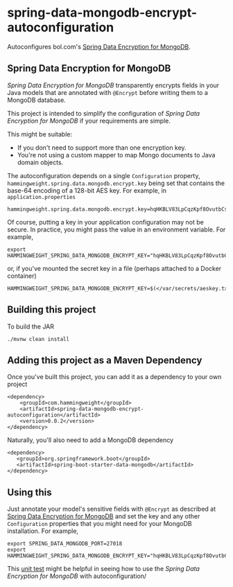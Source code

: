 # spring-data-mongodb-encrypt-autoconfiguration
Autoconfigures bol.com's [Spring Data Encryption for MongoDB](https://github.com/bolcom/spring-data-mongodb-encrypt).

## Spring Data Encryption for MongoDB
*Spring Data Encryption for MongoDB* transparently encrypts fields in your Java models that are annotated with `@Encrypt` before writing them to a MongoDB database.

This project is intended to simplify the configuration of *Spring Data Encryption for MongoDB* if your requirements are simple.

This might be suitable:
 * If you don't need to support more than one encryption key.
 * You're not using a custom mapper to map Mongo documents to Java domain objects.
 
The autoconfiguration depends on a single `Configuration` property, `hammingweight.spring.data.mongodb.encrypt.key` being set that
contains the base-64 encoding of a 128-bit AES key. For example, in `application.properties`

```
hammingweight.spring.data.mongodb.encrypt.key=hqHKBLV83LpCqzKpf8OvutbCs+O5wX5BPu3btWpEvXA=
```

Of course, putting a key in your application configuration may not be secure. In practice, you might pass the value in an environment variable. For example,

```
export HAMMINGWEIGHT_SPRING_DATA_MONGODB_ENCRYPT_KEY="hqHKBLV83LpCqzKpf8OvutbCs+O5wX5BPu3btWpEvXA="
```

or, if you've mounted the secret key in a file (perhaps attached to a Docker container)

```
HAMMINGWEIGHT_SPRING_DATA_MONGODB_ENCRYPT_KEY=$(</var/secrets/aeskey.txt)
```

## Building this project
To build the JAR

```
./mvnw clean install
```

## Adding this project as a Maven Dependency
Once you've built this project, you can add it as a dependency to your own project

```
<dependency>
    <groupId>com.hammingweight</groupId>
    <artifactId>spring-data-mongodb-encrypt-autoconfiguration</artifactId>
    <version>0.0.2</version>
</dependency>
```
 Naturally, you'll also need to add a MongoDB dependency
 
 ```
<dependency>
	<groupId>org.springframework.boot</groupId>
	<artifactId>spring-boot-starter-data-mongodb</artifactId>
</dependency>
 ```
 
## Using this
Just annotate your model's sensitive fields with `@Encrypt` as described at [Spring Data Encryption for MongoDB](https://github.com/bolcom/spring-data-mongodb-encrypt) and set the key and any other `Configuration` properties that you might need for your MongoDB installation. For example,
 
 ```
export SPRING_DATA_MONGODB_PORT=27018
export HAMMINGWEIGHT_SPRING_DATA_MONGODB_ENCRYPT_KEY="hqHKBLV83LpCqzKpf8OvutbCs+O5wX5BPu3btWpEvXA="
```

This [unit test](./src/test/java/com/hammingweight/spring/data/mongodb/encrypt/configuration/EncryptionConfiguredTest.java) might be helpful in seeing how to use the *Spring Data Encryption for MongoDB* with autoconfiguration/



